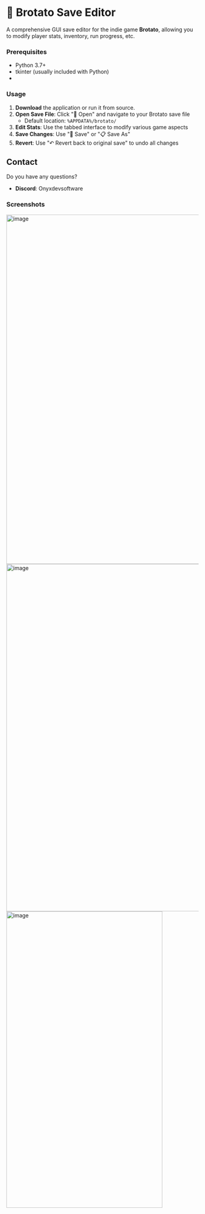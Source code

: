 # 🥔 Brotato Save Editor

A comprehensive GUI save editor for the indie game **Brotato**, allowing you to modify player stats, inventory, run progress, etc.

### Prerequisites
- Python 3.7+
- tkinter (usually included with Python)
- 
### Usage
1. **Download** the application or run it from source.
2. **Open Save File**: Click "📁 Open" and navigate to your Brotato save file
   - Default location: `%APPDATA%/brotato/`
3. **Edit Stats**: Use the tabbed interface to modify various game aspects
4. **Save Changes**: Use "💾 Save" or "📋 Save As"
5. **Revert**: Use "↶ Revert back to original save" to undo all changes

## Contact
 Do you have any questions?
- **Discord**: Onyxdevsoftware

### Screenshots
<img width="1188" height="912" alt="image" src="https://github.com/user-attachments/assets/adf64912-ebff-4fbe-bd13-4aaa44de5f3a" />
<img width="1042" height="907" alt="image" src="https://github.com/user-attachments/assets/b4130cc2-2279-4ed1-978f-159e5fbfd050" />
<img width="409" height="774" alt="image" src="https://github.com/user-attachments/assets/1b2aaa15-c232-4e80-908c-555f4f567e2f" />






